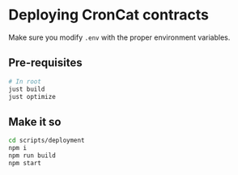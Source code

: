 # Deploying CronCat contracts

Make sure you modify `.env` with the proper environment variables.

## Pre-requisites

```bash
# In root
just build
just optimize
```

## Make it so

```bash
cd scripts/deployment
npm i
npm run build
npm start
```

